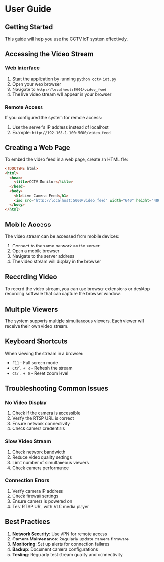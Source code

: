 # User Guide

## Getting Started

This guide will help you use the CCTV IoT system effectively.

## Accessing the Video Stream

### Web Interface

1. Start the application by running `python cctv-iot.py`
2. Open your web browser
3. Navigate to `http://localhost:5000/video_feed`
4. The live video stream will appear in your browser

### Remote Access

If you configured the system for remote access:

1. Use the server's IP address instead of localhost
2. Example: `http://192.168.1.100:5000/video_feed`

## Creating a Web Page

To embed the video feed in a web page, create an HTML file:

```html
<!DOCTYPE html>
<html>
  <head>
    <title>CCTV Monitor</title>
  </head>
  <body>
    <h1>Live Camera Feed</h1>
    <img src="http://localhost:5000/video_feed" width="640" height="480" />
  </body>
</html>
```

## Mobile Access

The video stream can be accessed from mobile devices:

1. Connect to the same network as the server
2. Open a mobile browser
3. Navigate to the server address
4. The video stream will display in the browser

## Recording Video

To record the video stream, you can use browser extensions or desktop recording software that can capture the browser window.

## Multiple Viewers

The system supports multiple simultaneous viewers. Each viewer will receive their own video stream.

## Keyboard Shortcuts

When viewing the stream in a browser:

- `F11` - Full screen mode
- `Ctrl + R` - Refresh the stream
- `Ctrl + 0` - Reset zoom level

## Troubleshooting Common Issues

### No Video Display

1. Check if the camera is accessible
2. Verify the RTSP URL is correct
3. Ensure network connectivity
4. Check camera credentials

### Slow Video Stream

1. Check network bandwidth
2. Reduce video quality settings
3. Limit number of simultaneous viewers
4. Check camera performance

### Connection Errors

1. Verify camera IP address
2. Check firewall settings
3. Ensure camera is powered on
4. Test RTSP URL with VLC media player

## Best Practices

1. **Network Security**: Use VPN for remote access
2. **Camera Maintenance**: Regularly update camera firmware
3. **Monitoring**: Set up alerts for connection failures
4. **Backup**: Document camera configurations
5. **Testing**: Regularly test stream quality and connectivity
